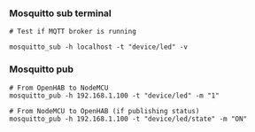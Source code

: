 ### Mosquitto sub terminal

````
# Test if MQTT broker is running

mosquitto_sub -h localhost -t "device/led" -v
````


### Mosquitto pub
````
# From OpenHAB to NodeMCU
mosquitto_pub -h 192.168.1.100 -t "device/led" -m "1"

# From NodeMCU to OpenHAB (if publishing status)
mosquitto_pub -h 192.168.1.100 -t "device/led/state" -m "ON"
````
